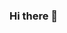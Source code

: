 ### Hi there 👋

<p align='center'>
<a href="https://instagram.com/iikyc"><Instagram></a>
<a href="https://instagram.com//swiftbyk"><Instagram2></a>
</p>

<!--
**iikyc/iikyc** is a ✨ _special_ ✨ repository because its `README.md` (this file) appears on your GitHub profile.

Here are some ideas to get you started:

- 🔭 I’m currently working on ...
- 🤔 I’m looking for help with ...
- 💬 Ask me about ...
-->
